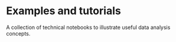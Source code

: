 # Examples and tutorials

A collection of technical notebooks to illustrate useful data analysis concepts.
